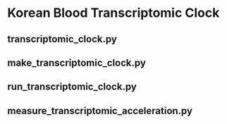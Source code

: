 # Korean Blood Transcriptomic Clock

## transcriptomic_clock.py

## make_transcriptomic_clock.py

## run_transcriptomic_clock.py

## measure_transcriptomic_acceleration.py


